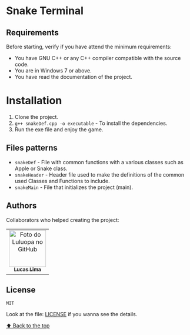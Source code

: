 # Snake Terminal

## Requirements

Before starting, verify if you have attend the minimum requirements:
* You have GNU C++ or any C++ compiler compatible with the source code.
* You are in Windows 7 or above.
* You have read the documentation of the project.

# Installation
1. Clone the project.
2. `g++ snakeDef.cpp -o executable` - To install the dependencies.
3. Run the exe file and enjoy the game.

## Files patterns
* `snakeDef` - File with common functions with a various classes such as Apple or Snake class.
* `snakeHeader` - Header file used to make the definitions of the common used Classes and Functions to include.
* `snakeMain` - File that initializes the project (main).

<!-- ## Tips
* Always format the file with `npm lint` (Choose the Prettier as default), it will make the project more organized and a better code. -->

## Authors

Collaborators who helped creating the project:

<table>
  <tr>
    <td align="center">
      <a href="https://github.com/luluopa">
        <img src="https://avatars.githubusercontent.com/u/56770452?s=400&u=8d14683220f49c2f79fe24c31d50cb893a268efe&v=4" width="100px;"alt="Foto do Luluopa no GitHub"/><br>
        <sub>
          <b>Lucas Lima</b>
        </sub>
      </a>
    </td>
  </tr>
</table>

## License

`MIT`

Look at the file: [LICENSE](LICENSE) if you wanna see the details.

[⬆ Back to the top](#Snake%Terminal)<br>
